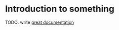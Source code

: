 # Introduction to something

TODO: write [great documentation](http://jacobian.org/writing/what-to-write/)
